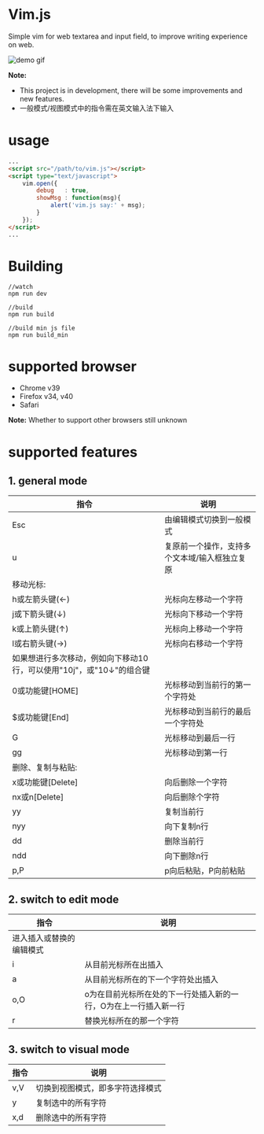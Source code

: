 # Vim.js
Simple vim for web textarea and input field, to improve writing experience on web.

![demo gif](http://7o503b.com1.z0.glb.clouddn.com/demo.gif)

**Note:**
* This project is in development, there will be some improvements and new features.
* 一般模式/视图模式中的指令需在英文输入法下输入

# usage

```html
...
<script src="/path/to/vim.js"></script>
<script type="text/javascript">
    vim.open({
        debug   : true,
        showMsg : function(msg){
            alert('vim.js say:' + msg);
        }
    });
</script>
...
```
# Building
```
//watch
npm run dev

//build
npm run build

//build min js file
npm run build_min
```

# supported browser

* Chrome  v39
* Firefox  v34, v40
* Safari

**Note:** Whether to support other browsers still unknown

# supported features

## 1. general mode
|  指令  |        说明             |
| ----- | ----------------------- |
| Esc   | 由编辑模式切换到一般模式    |
| u     | 复原前一个操作，支持多个文本域/输入框独立复原|
|          移动光标:               |
| h或左箭头键(←) | 光标向左移动一个字符   |
| j或下箭头键(↓) | 光标向下移动一个字符   |
| k或上箭头键(↑) | 光标向上移动一个字符   |
| l或右箭头键(→) | 光标向右移动一个字符   |
| 如果想进行多次移动，例如向下移动10行，可以使用"10j"，或"10↓"的组合键|
| 0或功能键[HOME]| 光标移动到当前行的第一个字符处 |
| $或功能键[End] | 光标移动到当前行的最后一个字符处 |
| G             | 光标移动到最后一行    |
| gg            | 光标移动到第一行      |
|          删除、复制与粘贴:        |
| x或功能键[Delete] | 向后删除一个字符 |
| nx或n[Delete] | 向后删除个字符 |
| yy           | 复制当前行      |
| nyy          | 向下复制n行     |
| dd           | 删除当前行      |
| ndd          | 向下删除n行      |
| p,P          | p向后粘贴，P向前粘贴|

## 2. switch to edit mode
|  指令  |        说明             |
| ----- | ----------------------- |
| 进入插入或替换的编辑模式            |
| i     | 从目前光标所在出插入       |
| a     | 从目前光标所在的下一个字符处出插入|
| o,O   | o为在目前光标所在处的下一行处插入新的一行，O为在上一行插入新一行|
| r     | 替换光标所在的那一个字符    |

## 3. switch to visual mode
|  指令  |        说明             |
| ----- | ----------------------- |
| v,V   | 切换到视图模式，即多字符选择模式|
| y     | 复制选中的所有字符         |
| x,d   | 删除选中的所有字符         |
